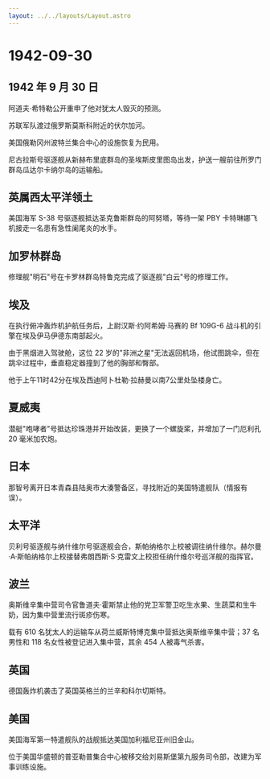```yaml
---
layout: ../../layouts/Layout.astro
---
```


# 1942-09-30

## 1942 年 9 月 30 日

阿道夫·希特勒公开重申了他对犹太人毁灭的预测。

苏联军队渡过俄罗斯莫斯科附近的伏尔加河。

美国俄勒冈州波特兰集合中心的设施恢复为民用。

尼古拉斯号驱逐舰从新赫布里底群岛的圣埃斯皮里图岛出发，护送一艘前往所罗门群岛瓜达尔卡纳尔岛的运输船。

## 英属西太平洋领土

美国海军 S-38 号驱逐舰抵达圣克鲁斯群岛的阿努塔，等待一架 PBY
卡特琳娜飞机接走一名患有急性阑尾炎的水手。

## 加罗林群岛

修理舰"明石"号在卡罗林群岛特鲁克完成了驱逐舰"白云"号的修理工作。

## 埃及

在执行俯冲轰炸机护航任务后，上尉汉斯·约阿希姆·马赛的 Bf 109G-6
战斗机的引擎在埃及伊马伊德东南部起火。

由于黑烟进入驾驶舱，这位 22
岁的"非洲之星"无法返回机场，他试图跳伞，但在跳伞过程中，垂直稳定器撞到了他的胸部和臀部。

他于上午11时42分在埃及西迪阿卜杜勒·拉赫曼以南7公里处坠楼身亡。

## 夏威夷

潜艇"咆哮者"号抵达珍珠港并开始改装，更换了一个螺旋桨，并增加了一门厄利孔
20 毫米加农炮。

## 日本

那智号离开日本青森县陆奥市大湊警备区，寻找附近的美国特遣舰队（情报有误）。

## 太平洋

贝利号驱逐舰与纳什维尔号驱逐舰会合，斯帕纳格尔上校被调往纳什维尔。赫尔曼·A·斯帕纳格尔上校接替弗朗西斯·S·克雷文上校担任纳什维尔号巡洋舰的指挥官。

## 波兰

奥斯维辛集中营司令官鲁道夫·霍斯禁止他的党卫军警卫吃生水果、生蔬菜和生牛奶，因为集中营里流行斑疹伤寒。

载有 610 名犹太人的运输车从荷兰威斯特博克集中营抵达奥斯维辛集中营；37
名男性和 118 名女性被登记进入集中营，其余 454 人被毒气杀害。

## 英国

德国轰炸机袭击了英国英格兰的兰辛和科尔切斯特。

## 美国

美国海军第一特遣舰队的战舰抵达美国加利福尼亚州旧金山。

位于美国华盛顿的普亚勒普集合中心被移交给刘易斯堡第九服务司令部，改建为军事训练设施。